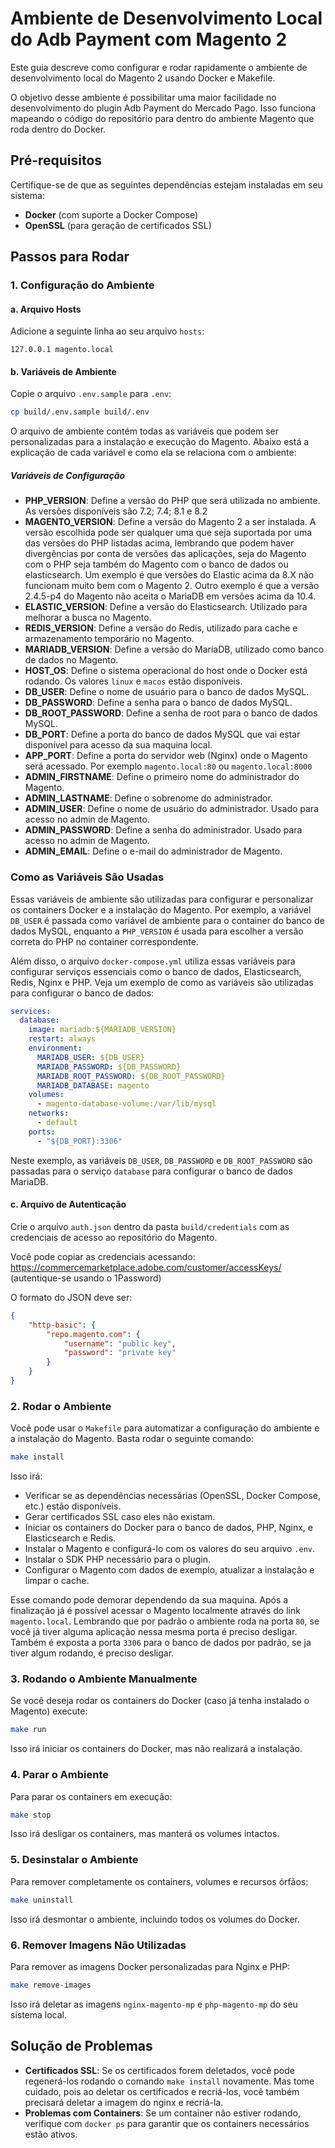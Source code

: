 # Ambiente de Desenvolvimento Local do Adb Payment com Magento 2

Este guia descreve como configurar e rodar rapidamente o ambiente de desenvolvimento local do Magento 2 usando Docker e Makefile.

O objetivo desse ambiente é possibilitar uma maior facilidade no desenvolvimento do plugin Adb Payment do Mercado Pago. Isso funciona mapeando o código do repositório para dentro do ambiente Magento que roda dentro do Docker.

## Pré-requisitos

Certifique-se de que as seguintes dependências estejam instaladas em seu sistema:

- **Docker** (com suporte a Docker Compose)
- **OpenSSL** (para geração de certificados SSL)

## Passos para Rodar

### 1. Configuração do Ambiente

#### a.  Arquivo Hosts

Adicione a seguinte linha ao seu arquivo `hosts`:

```
127.0.0.1 magento.local
```

#### b. Variáveis de Ambiente

Copie o arquivo `.env.sample` para `.env`:

```bash
cp build/.env.sample build/.env
```

O arquivo de ambiente contém todas as variáveis que podem ser personalizadas para a instalação e execução do Magento. Abaixo está a explicação de cada variável e como ela se relaciona com o ambiente:

##### Variáveis de Configuração

- **PHP_VERSION**: Define a versão do PHP que será utilizada no ambiente. As versões disponíveis são 7.2; 7.4; 8.1 e 8.2
- **MAGENTO_VERSION**: Define a versão do Magento 2 a ser instalada. A versão escolhida pode ser qualquer uma que seja suportada por uma das versões do PHP listadas acima, lembrando que podem haver divergências por conta de versões das aplicações, seja do Magento com o PHP seja também do Magento com o banco de dados ou elasticsearch. Um exemplo é que versões do Elastic acima da 8.X não funcionam muito bem com o Magento 2. Outro exemplo é que a versão 2.4.5-p4 do Magento não aceita o MariaDB em versões acima da 10.4.
- **ELASTIC_VERSION**: Define a versão do Elasticsearch. Utilizado para melhorar a busca no Magento.
- **REDIS_VERSION**: Define a versão do Redis, utilizado para cache e armazenamento temporário no Magento.
- **MARIADB_VERSION**: Define a versão do MariaDB, utilizado como banco de dados no Magento.
- **HOST_OS**: Define o sistema operacional do host onde o Docker está rodando. Os valores `linux` e `macos` estão disponíveis.
- **DB_USER**: Define o nome de usuário para o banco de dados MySQL.
- **DB_PASSWORD**: Define a senha para o banco de dados MySQL.
- **DB_ROOT_PASSWORD**: Define a senha de root para o banco de dados MySQL.
- **DB_PORT**: Define a porta do banco de dados MySQL que vai estar disponível para acesso da sua maquina local.
- **APP_PORT**: Define a porta do servidor web (Nginx) onde o Magento será acessado. Por exemplo `magento.local:80` ou `magento.local:8000`
- **ADMIN_FIRSTNAME**: Define o primeiro nome do administrador do Magento.
- **ADMIN_LASTNAME**: Define o sobrenome do administrador.
- **ADMIN_USER**: Define o nome de usuário do administrador. Usado para acesso no admin de Magento.
- **ADMIN_PASSWORD**: Define a senha do administrador. Usado para acesso no admin de Magento.
- **ADMIN_EMAIL**: Define o e-mail do administrador de Magento.

### Como as Variáveis São Usadas

Essas variáveis de ambiente são utilizadas para configurar e personalizar os containers Docker e a instalação do Magento. Por exemplo, a variável `DB_USER` é passada como variável de ambiente para o container do banco de dados MySQL, enquanto a `PHP_VERSION` é usada para escolher a versão correta do PHP no container correspondente.

Além disso, o arquivo `docker-compose.yml` utiliza essas variáveis para configurar serviços essenciais como o banco de dados, Elasticsearch, Redis, Nginx e PHP. Veja um exemplo de como as variáveis são utilizadas para configurar o banco de dados:

```yaml
services:
  database:
    image: mariadb:${MARIADB_VERSION}
    restart: always
    environment:
      MARIADB_USER: ${DB_USER}
      MARIADB_PASSWORD: ${DB_PASSWORD}
      MARIADB_ROOT_PASSWORD: ${DB_ROOT_PASSWORD}
      MARIADB_DATABASE: magento
    volumes:
      - magento-database-volume:/var/lib/mysql
    networks:
      - default
    ports:
      - "${DB_PORT}:3306"
```

Neste exemplo, as variáveis `DB_USER`, `DB_PASSWORD` e `DB_ROOT_PASSWORD` são passadas para o serviço `database` para configurar o banco de dados MariaDB.

#### c. Arquivo de Autenticação

Crie o arquivo `auth.json` dentro da pasta `build/credentials` com as credenciais de acesso ao repositório do Magento.

Você pode copiar as credenciais acessando: https://commercemarketplace.adobe.com/customer/accessKeys/ <br>
(autentique-se usando o 1Password)

O formato do JSON deve ser:

```json
{
    "http-basic": {
        "repo.magento.com": {
            "username": "public key",
            "password": "private key"
        }
    }
}
```


### 2. Rodar o Ambiente

Você pode usar o `Makefile` para automatizar a configuração do ambiente e a instalação do Magento. Basta rodar o seguinte comando:

```bash
make install
```

Isso irá:

- Verificar se as dependências necessárias (OpenSSL, Docker Compose, etc.) estão disponíveis.
- Gerar certificados SSL caso eles não existam.
- Iniciar os containers do Docker para o banco de dados, PHP, Nginx, e Elasticsearch e Redis.
- Instalar o Magento e configurá-lo com os valores do seu arquivo `.env`.
- Instalar o SDK PHP necessário para o plugin.
- Configurar o Magento com dados de exemplo, atualizar a instalação e limpar o cache.

Esse comando pode demorar dependendo da sua maquina. Após a finalização já é possível acessar o Magento localmente através do link `magento.local`.
Lembrando que por padrão o ambiente roda na porta `80`, se você já tiver alguma aplicação nessa mesma porta é preciso desligar. Também é exposta a porta `3306` para o banco de dados por padrão, se ja tiver algum rodando, é preciso desligar.

### 3. Rodando o Ambiente Manualmente

Se você deseja rodar os containers do Docker (caso já tenha instalado o Magento) execute:

```bash
make run
```

Isso irá iniciar os containers do Docker, mas não realizará a instalação.

### 4. Parar o Ambiente

Para parar os containers em execução:

```bash
make stop
```

Isso irá desligar os containers, mas manterá os volumes intactos.

### 5. Desinstalar o Ambiente

Para remover completamente os containers, volumes e recursos órfãos:

```bash
make uninstall
```

Isso irá desmontar o ambiente, incluindo todos os volumes do Docker.

### 6. Remover Imagens Não Utilizadas

Para remover as imagens Docker personalizadas para Nginx e PHP:

```bash
make remove-images
```

Isso irá deletar as imagens `nginx-magento-mp` e `php-magento-mp` do seu sistema local.

## Solução de Problemas

- **Certificados SSL**: Se os certificados forem deletados, você pode regenerá-los rodando o comando `make install` novamente. Mas tome cuidado, pois ao deletar os certificados e recriá-los, você também precisará deletar a imagem do nginx e recriá-la.
- **Problemas com Containers**: Se um container não estiver rodando, verifique com `docker ps` para garantir que os containers necessários estão ativos.
